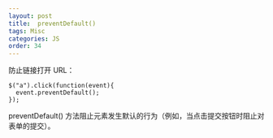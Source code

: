 ```yaml
---
layout: post
title:  preventDefault()
tags: Misc
categories: JS
order: 34
---
```


防止链接打开 URL：



	$("a").click(function(event){
	  event.preventDefault();
	});



preventDefault() 方法阻止元素发生默认的行为（例如，当点击提交按钮时阻止对表单的提交）。